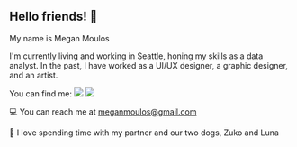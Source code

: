 ## Hello friends! :wave:
My name is Megan Moulos 

I'm currently living and working in Seattle, honing my skills as a data analyst. In the past, I have worked as a UI/UX designer, a graphic designer, and an artist. 

You can find me:
[<img src="https://img.shields.io/badge/linkedin-%230077B5.svg?style=for-the-badge&logo=linkedin&logoColor=white">](https://www.linkedin.com/in/megan-moulos-69706334/) [<img src="https://img.shields.io/badge/Gmail-D14836?style=for-the-badge&logo=gmail&logoColor=white">](mailto:meganmoulos@gmail.com) 

:computer: You can reach me at meganmoulos@gmail.com

:feet: I love spending time with my partner and our two dogs, Zuko and Luna
